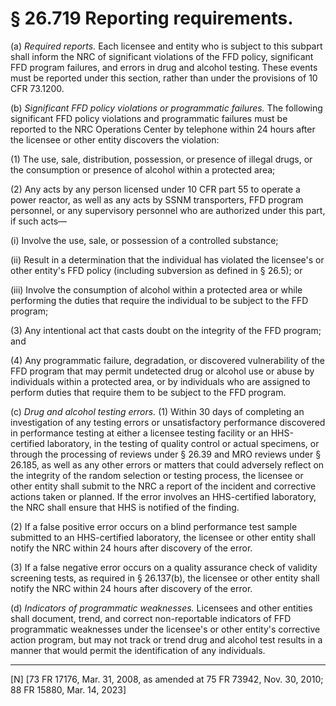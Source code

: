 # § 26.719   Reporting requirements.

(a) *Required reports.* Each licensee and entity who is subject to this subpart shall inform the NRC of significant violations of the FFD policy, significant FFD program failures, and errors in drug and alcohol testing. These events must be reported under this section, rather than under the provisions of 10 CFR 73.1200.


(b) *Significant FFD policy violations or programmatic failures.* The following significant FFD policy violations and programmatic failures must be reported to the NRC Operations Center by telephone within 24 hours after the licensee or other entity discovers the violation:


(1) The use, sale, distribution, possession, or presence of illegal drugs, or the consumption or presence of alcohol within a protected area;


(2) Any acts by any person licensed under 10 CFR part 55 to operate a power reactor, as well as any acts by SSNM transporters, FFD program personnel, or any supervisory personnel who are authorized under this part, if such acts—


(i) Involve the use, sale, or possession of a controlled substance;


(ii) Result in a determination that the individual has violated the licensee's or other entity's FFD policy (including subversion as defined in § 26.5); or


(iii) Involve the consumption of alcohol within a protected area or while performing the duties that require the individual to be subject to the FFD program;


(3) Any intentional act that casts doubt on the integrity of the FFD program; and


(4) Any programmatic failure, degradation, or discovered vulnerability of the FFD program that may permit undetected drug or alcohol use or abuse by individuals within a protected area, or by individuals who are assigned to perform duties that require them to be subject to the FFD program.


(c) *Drug and alcohol testing errors.* (1) Within 30 days of completing an investigation of any testing errors or unsatisfactory performance discovered in performance testing at either a licensee testing facility or an HHS-certified laboratory, in the testing of quality control or actual specimens, or through the processing of reviews under § 26.39 and MRO reviews under § 26.185, as well as any other errors or matters that could adversely reflect on the integrity of the random selection or testing process, the licensee or other entity shall submit to the NRC a report of the incident and corrective actions taken or planned. If the error involves an HHS-certified laboratory, the NRC shall ensure that HHS is notified of the finding.


(2) If a false positive error occurs on a blind performance test sample submitted to an HHS-certified laboratory, the licensee or other entity shall notify the NRC within 24 hours after discovery of the error.


(3) If a false negative error occurs on a quality assurance check of validity screening tests, as required in § 26.137(b), the licensee or other entity shall notify the NRC within 24 hours after discovery of the error.


(d) *Indicators of programmatic weaknesses.* Licensees and other entities shall document, trend, and correct non-reportable indicators of FFD programmatic weaknesses under the licensee's or other entity's corrective action program, but may not track or trend drug and alcohol test results in a manner that would permit the identification of any individuals.



---

[N] [73 FR 17176, Mar. 31, 2008, as amended at 75 FR 73942, Nov. 30, 2010; 88 FR 15880, Mar. 14, 2023]




